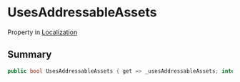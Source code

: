 # UsesAddressableAssets

Property in [Localization](/api/csharp/yarn.unity.localization.md)

## Summary



```csharp
public bool UsesAddressableAssets { get => _usesAddressableAssets; internal set => _usesAddressableAssets = value; }
```

